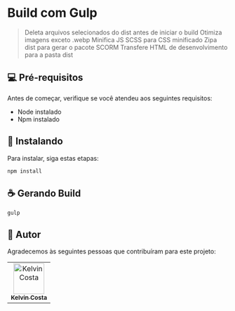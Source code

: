 # Build com Gulp

> Deleta arquivos selecionados do dist antes de iniciar o build
> Otimiza imagens exceto .webp
> Minifica JS
> SCSS para CSS minificado
> Zipa dist para gerar o pacote SCORM
> Transfere HTML de desenvolvimento para a pasta dist


## 💻 Pré-requisitos

Antes de começar, verifique se você atendeu aos seguintes requisitos:

- Node instalado
- Npm instalado

## 🚀 Instalando

Para instalar, siga estas etapas:

```
npm install
```

## ☕ Gerando Build

```
gulp
```

## 🤝 Autor

Agradecemos às seguintes pessoas que contribuíram para este projeto:

<table>
  <tr>
    <td align="center">
      <a href="https://github.com/oKelvinCosta" title="Kelvin Costa Github">
        <img src="https://avatars.githubusercontent.com/u/28162385?v=4" width="70px;" alt="Kelvin Costa"/><br>
        <sub>
          <b>Kelvin Costa</b>
        </sub>
      </a>
    </td>
  </tr>
</table>

